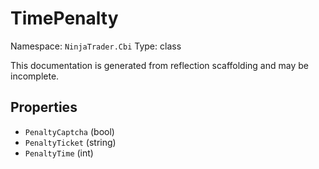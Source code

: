 # TimePenalty

Namespace: `NinjaTrader.Cbi`
Type: class

This documentation is generated from reflection scaffolding and may be incomplete.

## Properties
- `PenaltyCaptcha` (bool)
- `PenaltyTicket` (string)
- `PenaltyTime` (int)

